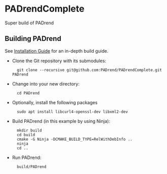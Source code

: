 PADrendComplete
===============

Super build of PADrend

Building PADrend
----------------

See [Installation Guide](https://padrend.github.io/Tutorials/installation_guide) for an in-depth build guide.

* Clone the Git repository with its submodules:

		git clone --recursive git@github.com:PADrend/PADrendComplete.git PADrend

* Change into your new directory:

		cd PADrend

* Optionally, install the following packages
		
		sudo apt install libcurl4-openssl-dev libxml2-dev

* Build PADrend (in this example by using Ninja):

		mkdir build
		cd build
		cmake -G Ninja -DCMAKE_BUILD_TYPE=RelWithDebInfo ..
		ninja
		cd ..

* Run PADrend:

		build/PADrend
